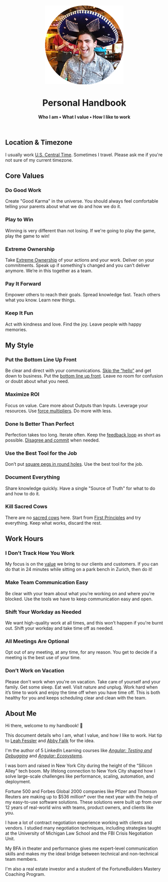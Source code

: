 <p align="center">
  <img src="assets/logo.png" alt="Logo" width="250" height="auto" />
</p>

<h1 align="center">Personal Handbook</h1>

<p align="center">
  <b>Who I am • What I value • How I like to work</b>
</p>

<br />

## Location & Timezone

I usually work [U.S. Central Time](https://time.is/CT). Sometimes I travel. Please ask me if you're not sure of my current timezone.

## Core Values

### Do Good Work

Create "Good Karma" in the universe. You should always feel comfortable telling your parents about what we do and how we do it.

### Play to Win

Winning is very different than not losing. If we're going to play the game, play the game to win!

### Extreme Ownership

Take [Extreme Ownership](https://youtu.be/BTMgXdT0mQM) of your actions and your work. Deliver on your commitments. Speak up if something's changed and you can't deliver anymore. We’re in this together as a team.

### Pay It Forward

Empower others to reach their goals. Spread knowledge fast. Teach others what you know. Learn new things.

### Keep It Fun

Act with kindness and love. Find the joy. Leave people with happy memories.

## My Style

### Put the Bottom Line Up Front

Be clear and direct with your communications. [Skip the “hello”](https://nohello.net) and get down to business. Put the [bottom line up front](https://en.wikipedia.org/wiki/BLUF_(communication)). Leave no room for confusion or doubt about what you need.

### Maximize ROI

Focus on value. Care more about Outputs than Inputs. Leverage your resources. Use [force multipliers](https://en.wikipedia.org/wiki/Force_multiplication). Do more with less. 

### Done Is Better Than Perfect

Perfection takes too long. Iterate often. Keep the [feedback loop](https://en.wikipedia.org/wiki/OODA_loop) as short as possible. [Disagree and commit](https://www.amazon.jobs/principles) when needed.

### Use the Best Tool for the Job

Don’t put [square pegs in round holes](https://en.wikipedia.org/wiki/Square_peg_in_a_round_hole). Use the best tool for the job.

### Document Everything

Share knowledge quickly. Have a single "Source of Truth" for what to do and how to do it.

### Kill Sacred Cows

There are no [sacred cows](https://en.wikipedia.org/wiki/Sacred_cow_(idiom)) here. Start from [First Principles](https://en.wikipedia.org/wiki/First_principle) and try everything. Keep what works, discard the rest.

## Work Hours

### I Don’t Track How You Work

My focus is on the [value](#maximize-roi) we bring to our clients and customers. If you can do that in 24 minutes while sitting on a park bench in Zurich, then do it!

### Make Team Communication Easy

Be clear with your team about what you're working on and where you're blocked. Use the tools we have to keep communication easy and open.

### Shift Your Workday as Needed

We want high-quality work at all times, and this won’t happen if you're burnt out. Shift your workday and take time off as needed.

### All Meetings Are Optional

Opt out of any meeting, at any time, for any reason. You get to decide if a meeting is the best use of your time.

### Don’t Work on Vacation

Please don't work when you're on vacation. Take care of yourself and your family. Get some sleep. Eat well. Visit nature and unplug. Work hard when it’s time to work and enjoy the time off when you have time off. This is both healthy for you and keeps scheduling clear and clean with the team.

## About Me

Hi there, welcome to my handbook! :wave:

This document details who I am, what I value, and how I like to work. Hat tip to [Leah Fessler](https://qz.com/1046131/writing-a-user-manual-at-work-makes-teams-less-anxious-and-more-productive/) and [Abby Falik](https://www.linkedin.com/pulse/leaders-need-user-manuals-what-i-learned-writing-mine-abby-falik) for the idea.

I'm the author of 5 LinkedIn Learning courses like [_Angular: Testing and Debugging_](https://www.linkedin.com/learning/angular-testing-and-debugging-10201318) and [_Angular: Ecosystems_](https://www.linkedin.com/learning/angular-ecosystems).

I was born and raised in New York City during the height of the “Silicon Alley” tech boom. My lifelong connection to New York City shaped how I solve large-scale challenges like performance, scaling, automation, and deployment.

Fortune 500 and Forbes Global 2000 companies like Pfizer and Thomson Reuters are making up to $536 million* over the next year with the help of my easy-to-use software solutions. These solutions were built up from over 12 years of real-world wins with teams, product owners, and clients like you.

I have a lot of contract negotiation experience working with clients and vendors. I studied many negotiation techniques, including strategies taught at the University of Michigan Law School and the FBI Crisis Negotiation Unit.

My BFA in theater and performance gives me expert-level communication skills and makes my the ideal bridge between technical and non-technical team members.

I'm also a real estate investor and a student of the FortuneBuilders Mastery Coaching Program.

